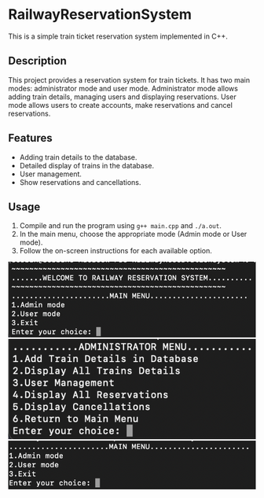 # RailwayReservationSystem

This is a simple train ticket reservation system implemented in C++.

## Description

This project provides a reservation system for train tickets. It has two main modes: administrator mode and user mode. Administrator mode allows adding train details, managing users and displaying reservations. User mode allows users to create accounts, make reservations and cancel reservations.

## Features

- Adding train details to the database.
- Detailed display of trains in the database.
- User management.
- Show reservations and cancellations.

## Usage

1. Compile and run the program using `g++ main.cpp` and `./a.out`.
2. In the main menu, choose the appropriate mode (Admin mode or User mode).
3. Follow the on-screen instructions for each available option.

![](README/ss1.png)
![](README/ss2.png)
![](README/ss3.png)
